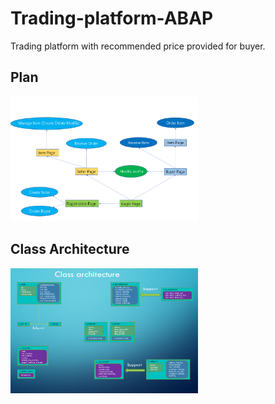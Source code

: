 # Trading-platform-ABAP

Trading platform with recommended price provided for buyer.

## Plan

<img src="Plan.png" width="300" height="200" />

## Class Architecture

<img src="ClassArchitecture.png" width="300" height="200" />
